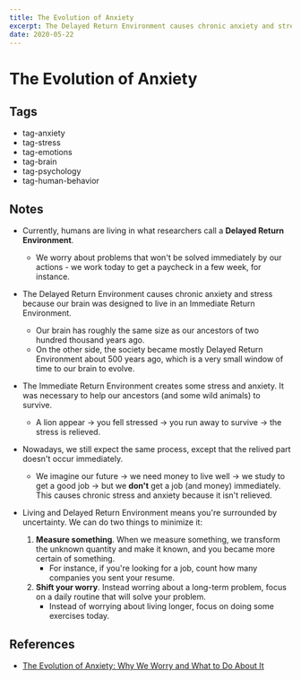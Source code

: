 ```yaml
---
title: The Evolution of Anxiety
excerpt: The Delayed Return Environment causes chronic anxiety and stress because our brain was designed to live in an Immediate Return Environment.
date: 2020-05-22
---
```


# The Evolution of Anxiety

## Tags

- tag-anxiety
- tag-stress
- tag-emotions
- tag-brain
- tag-psychology
- tag-human-behavior

## Notes

- Currently, humans are living in what researchers call a **Delayed Return Environment**.
  - We worry about problems that won't be solved immediately by our actions - we work today to get a paycheck in a few week, for instance.
- The Delayed Return Environment causes chronic anxiety and stress because our brain was designed to live in an Immediate Return Environment.
  - Our brain has roughly the same size as our ancestors of two hundred thousand years ago.
  - On the other side, the society became mostly Delayed Return Environment about 500 years ago, which is a very small window of time to our brain to evolve.
- The Immediate Return Environment creates some stress and anxiety. It was necessary to help our ancestors (and some wild animals) to survive.
  - A lion appear -> you fell stressed -> you run away to survive -> the stress is relieved.
- Nowadays, we still expect the same process, except that the relived part doesn't occur immediately.
  - We imagine our future -> we need money to live well -> we study to get a good job -> but we **don't** get a job (and money) immediately. This causes chronic stress and anxiety because it isn't relieved.
- Living and Delayed Return Environment means you're surrounded by uncertainty. We can do two things to minimize it:

  1. **Measure something**. When we measure something, we transform the unknown quantity and make it known, and you became more certain of something.
     - For instance, if you're looking for a job, count how many companies you sent your resume.
  2. **Shift your worry**. Instead worring about a long-term problem, focus on a daily routine that will solve your problem.
     - Instead of worrying about living longer, focus on doing some exercises today.

## References

- [The Evolution of Anxiety: Why We Worry and What to Do About It](https://jamesclear.com/evolution-of-anxiety)

